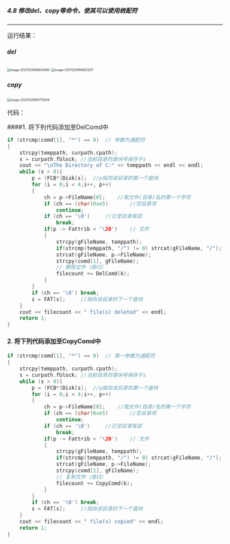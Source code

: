 ##### 4.8 修改del、copy等命令，使其可以使用统配符 

****

运行结果：

##### del

<img src="C:\Users\Ganzeus\AppData\Roaming\Typora\typora-user-images\image-20211228164604160.png" alt="image-20211228164604160" style="zoom:50%;" />

<img src="C:\Users\Ganzeus\AppData\Roaming\Typora\typora-user-images\image-20211228164621207.png" alt="image-20211228164621207" style="zoom:50%;" />

##### copy

<img src="C:\Users\Ganzeus\AppData\Roaming\Typora\typora-user-images\image-20211228164715344.png" alt="image-20211228164715344" style="zoom:50%;" />





代码：

####1. 将下列代码添加至DelComd中

```C++
if (strcmp(comd[1], "*") == 0)	// 参数为通配符
{
    strcpy(temppath, curpath.cpath);
    s = curpath.fblock;	//当前目录的首块号保存于s
    cout << "\nThe Directory of C:" << temppath << endl << endl;
    while (s > 0){
        p = (FCB*)Disk[s];	//p指向该目录的第一个盘块
        for (i = 0;i < 4;i++, p++)
        {
            ch = p->FileName[0];	//取文件(目录)名的第一个字符
            if (ch == (char)0xe5)		//空目录项
                continue;
            if (ch == '\0')		//已至目录尾部
                break;
            if(p -> Fattrib < '\20')	// 文件
            {
                strcpy(gFileName, temppath);
                if(strcmp(temppath, "/") != 0) strcat(gFileName, "/");
                strcat(gFileName, p->FileName);
                strcpy(comd[1], gFileName);
                // 删除文件（递归）
                filecount += DelComd(k);
            }
        }
        if (ch == '\0') break;
        s = FAT[s];		//指向该目录的下一个盘块
    }
    cout << filecount << " file(s) deleted" << endl;
    return 1;
}
```

#### 2. 将下列代码添加至CopyComd中

```C++
if (strcmp(comd[1], "*") == 0)	// 第一参数为通配符
{
    strcpy(temppath, curpath.cpath);
    s = curpath.fblock;	//当前目录的首块号保存于s
    while (s > 0){
        p = (FCB*)Disk[s];	//p指向该目录的第一个盘块
        for (i = 0;i < 4;i++, p++)
        {
            ch = p->FileName[0];	//取文件(目录)名的第一个字符
            if (ch == (char)0xe5)		//空目录项
                continue;
            if (ch == '\0')		//已至目录尾部
                break;
            if(p -> Fattrib < '\20')	// 文件
            {
                strcpy(gFileName, temppath);
                if(strcmp(temppath, "/") != 0) strcat(gFileName, "/");
                strcat(gFileName, p->FileName);
                strcpy(comd[1], gFileName);
                // 复制文件（递归）
                filecount += CopyComd(k);
            }
        }
        if (ch == '\0') break;
        s = FAT[s];		//指向该目录的下一个盘块
    }
    cout << filecount << " file(s) copied" << endl;
    return 1;
}
```

